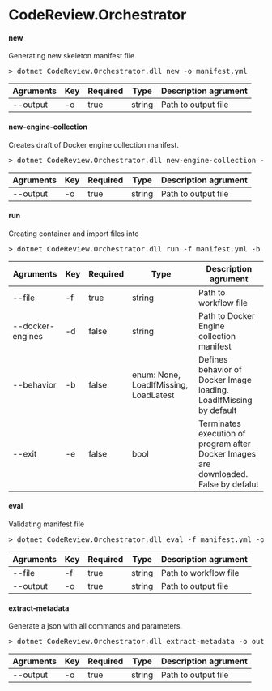 # CodeReview.Orchestrator

#### new
Generating new skeleton manifest file
<pre>
> dotnet CodeReview.Orchestrator.dll new -o manifest.yml
</pre>
| Agruments     | Key       | Required  | Type      | Description agrument      |
| ------------- | --------- | --------- | --------- | ------------------------- |
| --output      | -o        | true      | string    | Path to output file       |

#### new-engine-collection
Creates draft of Docker engine collection manifest.
<pre>
> dotnet CodeReview.Orchestrator.dll new-engine-collection -o docker-engines.yml
</pre>
| Agruments     | Key       | Required  | Type      | Description agrument      |
| ------------- | --------- | --------- | --------- | ------------------------- |
| --output      | -o        | true      | string    | Path to output file       |


#### run
Creating container and import files into
<pre>
> dotnet CodeReview.Orchestrator.dll run -f manifest.yml -b LoadLatest -e true
</pre>
| Agruments     | Key       | Required  | Type      | Description agrument      |
| ------------- | --------- | --------- | --------- | ------------------------- |
| --file        | -f        | true      | string    | Path to workflow file     |
| --docker-engines | -d        | false      | string    | Path to Docker Engine collection manifest |
| --behavior    | -b        | false     | enum: None, LoadIfMissing, LoadLatest | Defines behavior of Docker Image loading. LoadIfMissing by default |
| --exit        | -e        | false     | bool      |Terminates execution of program after Docker Images are downloaded. False by defalut |

#### eval
Validating manifest file
<pre>
> dotnet CodeReview.Orchestrator.dll eval -f manifest.yml -o output.txt
</pre>
| Agruments     | Key       | Required  | Type      | Description agrument      |
| ------------- | --------- | --------- | --------- | ------------------------- |
| --file        | -f        | true      | string    | Path to workflow file     |
| --output      | -o        | true      | string    | Path to output file       |

#### extract-metadata
Generate a json with all commands and parameters.
<pre>
> dotnet CodeReview.Orchestrator.dll extract-metadata -o output.txt
</pre>
| Agruments     | Key       | Required  | Type      | Description agrument      |
| ------------- | --------- | --------- | --------- | ------------------------- |
| --output      | -o        | true      | string    | Path to output file       |